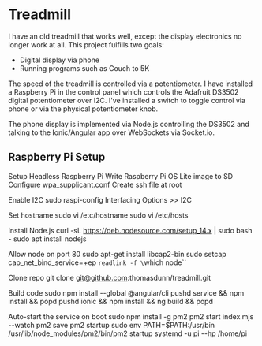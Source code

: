 # Treadmill

I have an old treadmill that works well, except the display electronics no longer work at all.  This project fulfills two goals:

* Digital display via phone
* Running programs such as Couch to 5K

The speed of the treadmill is controlled via a potentiometer.  I have installed a Raspberry Pi in the control panel which controls the Adafruit DS3502 digital potentiometer over I2C.  I've installed a switch to toggle control via phone or via the physical potentiometer knob.

The phone display is implemented via Node.js controlling the DS3502 and talking to the Ionic/Angular app over WebSockets via Socket.io.

## Raspberry Pi Setup

Setup Headless Raspberry Pi
   Write Raspberry Pi OS Lite image to SD
   Configure wpa_supplicant.conf
   Create ssh file at root

Enable I2C
   sudo raspi-config
   Interfacing Options >> I2C

Set hostname
   sudo vi /etc/hostname 
   sudo vi /etc/hosts

Install Node.js
   curl -sL https://deb.nodesource.com/setup_14.x | sudo bash -
   sudo apt install nodejs

Allow node on port 80
   sudo apt-get install libcap2-bin
   sudo setcap cap_net_bind_service=+ep `readlink -f \`which node\``

Clone repo
   git clone git@github.com:thomasdunn/treadmill.git

Build code
   sudo npm install --global @angular/cli
   pushd service && npm install && popd
   pushd ionic && npm install && ng build && popd

Auto-start the service on boot
   sudo npm install -g pm2
   pm2 start index.mjs --watch
   pm2 save
   pm2 startup
   sudo env PATH=$PATH:/usr/bin /usr/lib/node_modules/pm2/bin/pm2 startup systemd -u pi --hp /home/pi

